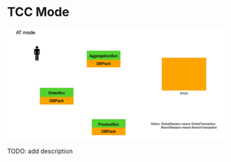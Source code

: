 # TCC Mode

<img src="../images/distributed-transaction-en.gif" alt="image-20220427100734991" style="zoom:67%;" />

TODO: add description
